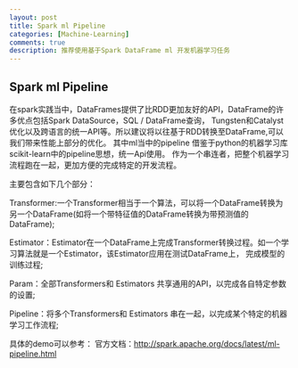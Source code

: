 ```yaml
---
layout: post
title: Spark ml Pipeline
categories: [Machine-Learning]
comments: true
description: 推荐使用基于Spark DataFrame ml 开发机器学习任务
---
```


## Spark ml Pipeline

在spark实践当中，DataFrames提供了比RDD更加友好的API，DataFrame的许多优点包括Spark DataSource，SQL / DataFrame查询，
Tungsten和Catalyst优化以及跨语言的统一API等。所以建议将以往基于RDD转换至DataFrame,可以我们带来性能上部分的优化。
其中ml当中的pipeline 借鉴于python的机器学习库scikit-learn中的pipeline思想，统一Api使用。
作为一个串连者，把整个机器学习流程跑在一起，更加方便的完成特定的开发流程。

主要包含如下几个部分：

Transformer:一个Transformer相当于一个算法，可以将一个DataFrame转换为另一个DataFrame(如将一个带特征值的DataFrame转换为带预测值的DataFrame);

Estimator：Estimator在一个DataFrame上完成Transformer转换过程。如一个学习算法就是一个Estimator，该Estimator应用在测试DataFrame上，
            完成模型的训练过程;

Param：全部Transformers和 Estimators 共享通用的API，以完成各自特定参数的设置;

Pipeline：将多个Transformers和 Estimators 串在一起，以完成某个特定的机器学习工作流程;


具体的demo可以参考：
官方文档：http://spark.apache.org/docs/latest/ml-pipeline.html
